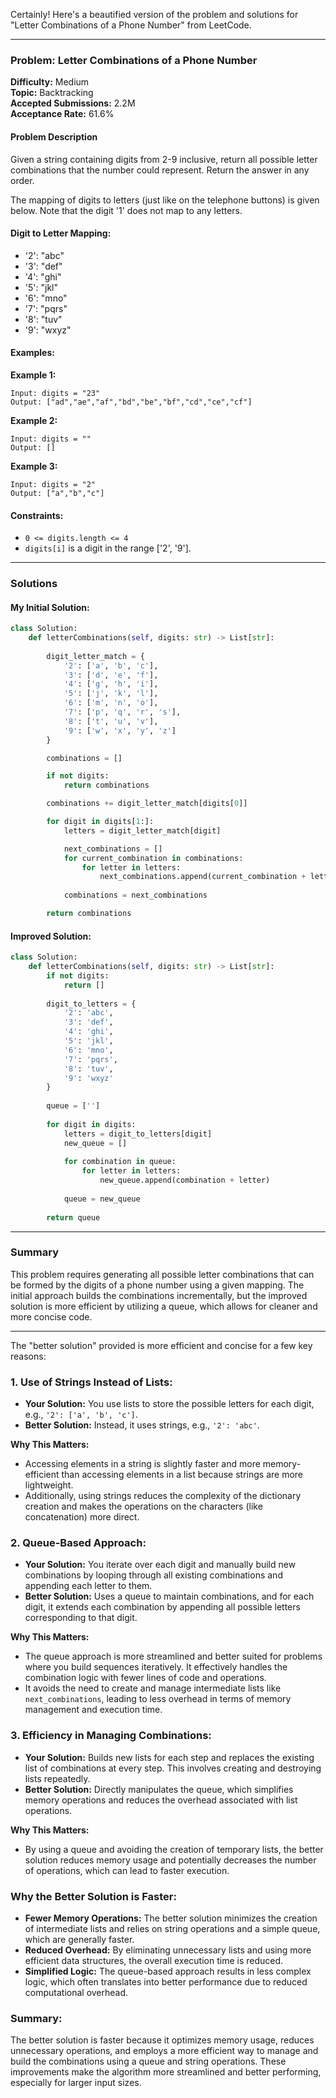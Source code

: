Certainly! Here's a beautified version of the problem and solutions for "Letter Combinations of a Phone Number" from LeetCode.

---

### Problem: Letter Combinations of a Phone Number

**Difficulty:** Medium  
**Topic:** Backtracking  
**Accepted Submissions:** 2.2M  
**Acceptance Rate:** 61.6%

#### Problem Description
Given a string containing digits from 2-9 inclusive, return all possible letter combinations that the number could represent. Return the answer in any order.

The mapping of digits to letters (just like on the telephone buttons) is given below. Note that the digit '1' does not map to any letters.

#### Digit to Letter Mapping:
- '2': "abc"
- '3': "def"
- '4': "ghi"
- '5': "jkl"
- '6': "mno"
- '7': "pqrs"
- '8': "tuv"
- '9': "wxyz"

#### Examples:

**Example 1:**
```
Input: digits = "23"
Output: ["ad","ae","af","bd","be","bf","cd","ce","cf"]
```

**Example 2:**
```
Input: digits = ""
Output: []
```

**Example 3:**
```
Input: digits = "2"
Output: ["a","b","c"]
```

#### Constraints:
- `0 <= digits.length <= 4`
- `digits[i]` is a digit in the range ['2', '9'].

---

### Solutions

#### My Initial Solution:

```python
class Solution:
    def letterCombinations(self, digits: str) -> List[str]:
        
        digit_letter_match = {
            '2': ['a', 'b', 'c'],
            '3': ['d', 'e', 'f'],
            '4': ['g', 'h', 'i'],
            '5': ['j', 'k', 'l'],
            '6': ['m', 'n', 'o'],
            '7': ['p', 'q', 'r', 's'],
            '8': ['t', 'u', 'v'],
            '9': ['w', 'x', 'y', 'z']
        }

        combinations = []

        if not digits:
            return combinations

        combinations += digit_letter_match[digits[0]]

        for digit in digits[1:]:
            letters = digit_letter_match[digit]

            next_combinations = []
            for current_combination in combinations:
                for letter in letters:
                    next_combinations.append(current_combination + letter)
            
            combinations = next_combinations

        return combinations
```

#### Improved Solution:

```python
class Solution:
    def letterCombinations(self, digits: str) -> List[str]:
        if not digits:
            return []
        
        digit_to_letters = {
            '2': 'abc',
            '3': 'def',
            '4': 'ghi',
            '5': 'jkl',
            '6': 'mno',
            '7': 'pqrs',
            '8': 'tuv',
            '9': 'wxyz'
        }
        
        queue = ['']
        
        for digit in digits:
            letters = digit_to_letters[digit]
            new_queue = []
            
            for combination in queue:
                for letter in letters:
                    new_queue.append(combination + letter)
            
            queue = new_queue
        
        return queue
```

---

### Summary

This problem requires generating all possible letter combinations that can be formed by the digits of a phone number using a given mapping. The initial approach builds the combinations incrementally, but the improved solution is more efficient by utilizing a queue, which allows for cleaner and more concise code.

---
The "better solution" provided is more efficient and concise for a few key reasons:

### 1. **Use of Strings Instead of Lists:**
   - **Your Solution:** You use lists to store the possible letters for each digit, e.g., `'2': ['a', 'b', 'c']`.
   - **Better Solution:** Instead, it uses strings, e.g., `'2': 'abc'`.
   
   **Why This Matters:** 
   - Accessing elements in a string is slightly faster and more memory-efficient than accessing elements in a list because strings are more lightweight.
   - Additionally, using strings reduces the complexity of the dictionary creation and makes the operations on the characters (like concatenation) more direct.

### 2. **Queue-Based Approach:**
   - **Your Solution:** You iterate over each digit and manually build new combinations by looping through all existing combinations and appending each letter to them.
   - **Better Solution:** Uses a queue to maintain combinations, and for each digit, it extends each combination by appending all possible letters corresponding to that digit.
   
   **Why This Matters:**
   - The queue approach is more streamlined and better suited for problems where you build sequences iteratively. It effectively handles the combination logic with fewer lines of code and operations.
   - It avoids the need to create and manage intermediate lists like `next_combinations`, leading to less overhead in terms of memory management and execution time.

### 3. **Efficiency in Managing Combinations:**
   - **Your Solution:** Builds new lists for each step and replaces the existing list of combinations at every step. This involves creating and destroying lists repeatedly.
   - **Better Solution:** Directly manipulates the queue, which simplifies memory operations and reduces the overhead associated with list operations.
   
   **Why This Matters:**
   - By using a queue and avoiding the creation of temporary lists, the better solution reduces memory usage and potentially decreases the number of operations, which can lead to faster execution.

### **Why the Better Solution is Faster:**
- **Fewer Memory Operations:** The better solution minimizes the creation of intermediate lists and relies on string operations and a simple queue, which are generally faster.
- **Reduced Overhead:** By eliminating unnecessary lists and using more efficient data structures, the overall execution time is reduced.
- **Simplified Logic:** The queue-based approach results in less complex logic, which often translates into better performance due to reduced computational overhead.

### Summary:
The better solution is faster because it optimizes memory usage, reduces unnecessary operations, and employs a more efficient way to manage and build the combinations using a queue and string operations. These improvements make the algorithm more streamlined and better performing, especially for larger input sizes.